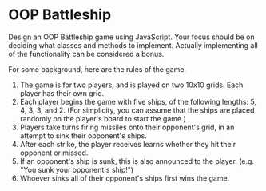 # OOP Battleship

Design an OOP Battleship game using JavaScript. Your focus should be on deciding what classes and methods to implement. Actually implementing all of the functionality can be considered a bonus. 

For some background, here are the rules of the game.

1. The game is for two players, and is played on two 10x10 grids. Each player has their own grid.
2. Each player begins the game with five ships, of the following lengths: 5, 4, 3, 3, and 2. (For simplicity, you can assume that the ships are placed randomly on the player's board to start the game.)
3. Players take turns firing missiles onto their opponent's grid, in an attempt to sink their opponent's ships.
4. After each strike, the player receives learns whether they hit their opponent or missed.
5. If an opponent's ship is sunk, this is also announced to the player. (e.g. "You sunk your opponent's ship!")
6. Whoever sinks all of their opponent's ships first wins the game.
